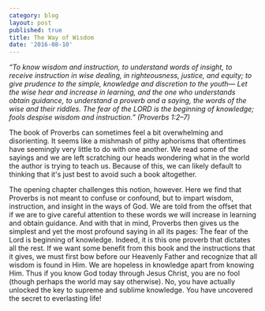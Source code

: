 ```yaml
---
category: blog
layout: post
published: true
title: The Way of Wisdom
date: '2016-08-10'
---
```

_“To know wisdom and instruction, to understand words of insight, to receive instruction in wise dealing, in righteousness, justice, and equity; to give prudence to the simple, knowledge and discretion to the youth— Let the wise hear and increase in learning, and the one who understands obtain guidance, to understand a proverb and a saying, the words of the wise and their riddles.   The fear of the LORD is the beginning of knowledge; fools despise wisdom and instruction.”
(Proverbs 1:2–7)_

The book of Proverbs can sometimes feel a bit overwhelming and disorienting. It seems like a mishmash of pithy aphorisms that oftentimes have seemingly very little to do with one another. We read some of the sayings and we are left scratching our heads wondering what in the world the author is trying to teach us. Because of this, we can likely default to thinking that it's just best to avoid such a book altogether.

The opening chapter challenges this notion, however. Here we find that Proverbs is not meant to confuse or confound, but to impart wisdom, instruction, and insight in the ways of God. We are told from the offset that if we are to give careful attention to these words we will increase in learning and obtain guidance. And with that in mind, Proverbs then gives us the simplest and yet the most profound saying in all its pages: The fear of the Lord is beginning of knowledge. Indeed, it is this one proverb that dictates all the rest. If we want some benefit from this book and the instructions that it gives, we must first bow before our Heavenly Father and recognize that all wisdom is found in Him. We are hopeless in knowledge apart from knowing Him. Thus if you know God today through Jesus Christ, you are no fool (though perhaps the world may say otherwise). No, you have actually unlocked the key to supreme and sublime knowledge. You have uncovered the secret to everlasting life!


